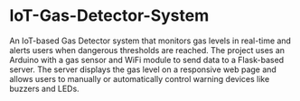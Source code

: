 # IoT-Gas-Detector-System
An IoT-based Gas Detector system that monitors gas levels in real-time and alerts users when dangerous thresholds are reached. The project uses an Arduino with a gas sensor and WiFi module to send data to a Flask-based server. The server displays the gas level on a responsive web page and allows users to manually or automatically control warning devices like buzzers and LEDs.
